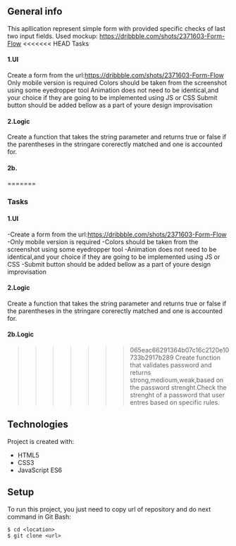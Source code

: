 ## General info

This apllication represent simple form with provided specific checks of last two input fields. Used mockup: https://dribbble.com/shots/2371603-Form-Flow
<<<<<<< HEAD
Tasks

#### 1.UI

Create a form from the url:https://dribbble.com/shots/2371603-Form-Flow
Only mobile version is required
Colors should be taken from the screenshot using some eyedropper tool
Animation does not need to be identical,and your choice if they are going to be implemented using JS or CSS
Submit button should be added bellow as a part of youre design improvisation

#### 2.Logic

Create a function that takes the string parameter and returns true or false if the parentheses in the stringare corerectly matched and one is accounted for.

#### 2b.

=======
### Tasks
#### 1.UI
-Create a form from the url:https://dribbble.com/shots/2371603-Form-Flow
-Only mobile version is required
-Colors should be taken from the screenshot using some eyedropper tool
-Animation does not need to be identical,and your choice if they are going to be implemented using JS or CSS
-Submit button should be added bellow as a part of youre design improvisation

#### 2.Logic
Create a function that takes the string parameter and returns true or false if the parentheses in the stringare corerectly matched and one is accounted for.
#### 2b.Logic
>>>>>>> 065eac66291364b07c16c2120e10733b2917b289
Create function that validates password and returns strong,medioum,weak,based on the password strenght.Check the strenght of a password that user entres based on specific rules.

## Technologies

Project is created with:

- HTML5
- CSS3
- JavaScript ES6

## Setup

To run this project, you just need to copy url of repository and do next command in Git Bash:

```
$ cd <location>
$ git clone <url>
```
